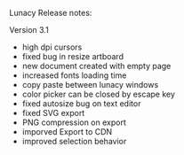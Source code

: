 Lunacy Release notes:

Version 3.1
- high dpi cursors
- fixed bug in resize artboard
- new document created with empty page
- increased fonts loading time
- copy paste between lunacy windows
- color picker can be closed by escape key
- fixed autosize bug on text editor
- fixed SVG export
- PNG compression on export
- imporved Export to CDN
- improved selection behavior

